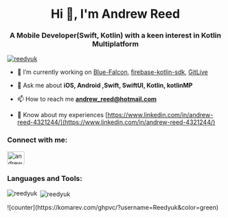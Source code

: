 <h1 align="center">Hi 👋, I'm Andrew Reed</h1>
<h3 align="center">A Mobile Developer(Swift, Kotlin) with a keen interest in Kotlin Multiplatform</h3>

<p align="left"> <a href="https://github.com/ryo-ma/github-profile-trophy"><img src="https://github-profile-trophy.vercel.app/?username=reedyuk" alt="reedyuk" /></a> </p>

- 🔭 I’m currently working on [Blue-Falcon](https://github.com/Reedyuk/blue-falcon), [firebase-kotlin-sdk](https://github.com/GitLiveApp/firebase-kotlin-sdk), [GitLive](https://github.com/GitLiveApp/GitLive)

- 💬 Ask me about **iOS, Android ,Swift, SwiftUI, Kotlin, kotlinMP**

- 📫 How to reach me **andrew_reed@hotmail.com**

- 📄 Know about my experiences [https://www.linkedin.com/in/andrew-reed-4321244/](https://www.linkedin.com/in/andrew-reed-4321244/)

<h3 align="left">Connect with me:</h3>
<p align="left">
<a href="https://linkedin.com/in/andrew-reed-4321244" target="blank"><img align="center" src="https://cdn.jsdelivr.net/npm/simple-icons@3.0.1/icons/linkedin.svg" alt="andrew-reed-4321244" height="30" width="40" /></a>
</p>

<h3 align="left">Languages and Tools:</h3>

<p><img align="left" src="https://github-readme-stats.vercel.app/api/top-langs?username=reedyuk&show_icons=true&locale=en&layout=compact" alt="reedyuk" /></p>

<p>&nbsp;<img align="center" src="https://github-readme-stats.vercel.app/api?username=reedyuk&show_icons=true&locale=en" alt="reedyuk" /></p>
<p>![counter](https://komarev.com/ghpvc/?username=Reedyuk&color=green)</p>
